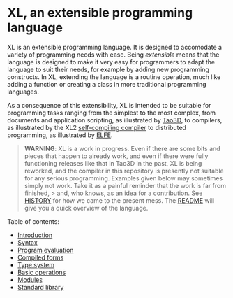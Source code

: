 # XL, an extensible programming language

XL is an extensible programming language. It is designed to accomodate
a variety of programming needs with ease. Being _extensible_ means
that the language is designed to make it very easy for programmers to
adapt the language to suit their needs, for example by adding new
programming constructs. In XL, extending the language is a routine
operation, much like adding a function or creating a class in more
traditional programming languages.

As a consequence of this extensibility, XL is intended to be suitable
for programming tasks ranging from the simplest to the most complex,
from documents and application scripting, as illustrated by
[Tao3D](https://tao3d.sf.net), to compilers, as illustrated by the XL2
[self-compiling compiler](../xl2/native) to distributed programming,
as illustrated by [ELFE](https://github.com/c3d/elfe).

> **WARNING**: XL is a work in progress. Even if there are some bits
> and pieces that happen to already work, and even if there were fully
> functioning releases like that in Tao3D in the past, XL is being
> reworked, and the compiler in this repository is presently not
> suitable for any serious programming. Examples given below may
> sometimes simply not work. Take it as a painful reminder that the
> work is far from finished, > and, who knows, as an idea for a contribution.
> See [HISTORY](HISTORY.md) for how we came to the present mess.
> The [README](../README.md) will give you a quick overview of the language.

Table of contents:
* [Introduction](HANDBOOK_0-introduction.md)
* [Syntax](HANDBOOK_1-syntax.md)
* [Program evaluation](HANDBOOK_2-evaluation.md)
* [Compiled forms](HANDBOOK_4-compilation.md)
* [Type system](HANDBOOK_4-types.md)
* [Basic operations](HANDBOOK_5-basic-operations.md)
* [Modules](HANDBOOK_6-modules.md)
* [Standard library](HANDBOOK_7-standard-library.md)
